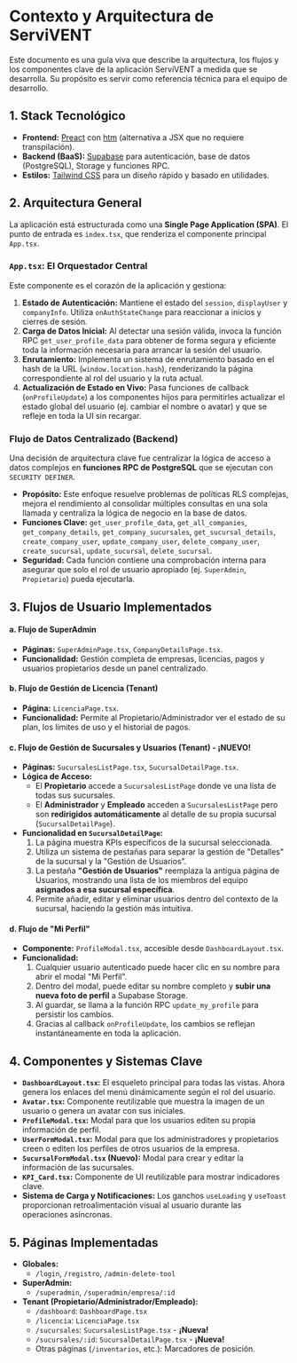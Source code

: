 # Contexto y Arquitectura de ServiVENT

Este documento es una guía viva que describe la arquitectura, los flujos y los componentes clave de la aplicación ServiVENT a medida que se desarrolla. Su propósito es servir como referencia técnica para el equipo de desarrollo.

## 1. Stack Tecnológico

-   **Frontend:** [Preact](https://preactjs.com/) con [htm](https://github.com/developit/htm) (alternativa a JSX que no requiere transpilación).
-   **Backend (BaaS):** [Supabase](https://supabase.com/) para autenticación, base de datos (PostgreSQL), Storage y funciones RPC.
-   **Estilos:** [Tailwind CSS](https://tailwindcss.com/) para un diseño rápido y basado en utilidades.

## 2. Arquitectura General

La aplicación está estructurada como una **Single Page Application (SPA)**. El punto de entrada es `index.tsx`, que renderiza el componente principal `App.tsx`.

### `App.tsx`: El Orquestador Central

Este componente es el corazón de la aplicación y gestiona:

1.  **Estado de Autenticación:** Mantiene el estado del `session`, `displayUser` y `companyInfo`. Utiliza `onAuthStateChange` para reaccionar a inicios y cierres de sesión.
2.  **Carga de Datos Inicial:** Al detectar una sesión válida, invoca la función RPC `get_user_profile_data` para obtener de forma segura y eficiente toda la información necesaria para arrancar la sesión del usuario.
3.  **Enrutamiento:** Implementa un sistema de enrutamiento basado en el hash de la URL (`window.location.hash`), renderizando la página correspondiente al rol del usuario y la ruta actual.
4.  **Actualización de Estado en Vivo:** Pasa funciones de callback (`onProfileUpdate`) a los componentes hijos para permitirles actualizar el estado global del usuario (ej. cambiar el nombre o avatar) y que se refleje en toda la UI sin recargar.

### Flujo de Datos Centralizado (Backend)

Una decisión de arquitectura clave fue centralizar la lógica de acceso a datos complejos en **funciones RPC de PostgreSQL** que se ejecutan con `SECURITY DEFINER`.

-   **Propósito:** Este enfoque resuelve problemas de políticas RLS complejas, mejora el rendimiento al consolidar múltiples consultas en una sola llamada y centraliza la lógica de negocio en la base de datos.
-   **Funciones Clave:** `get_user_profile_data`, `get_all_companies`, `get_company_details`, `get_company_sucursales`, `get_sucursal_details`, `create_company_user`, `update_company_user`, `delete_company_user`, `create_sucursal`, `update_sucursal`, `delete_sucursal`.
-   **Seguridad:** Cada función contiene una comprobación interna para asegurar que solo el rol de usuario apropiado (ej. `SuperAdmin`, `Propietario`) pueda ejecutarla.

## 3. Flujos de Usuario Implementados

#### a. Flujo de SuperAdmin

-   **Páginas:** `SuperAdminPage.tsx`, `CompanyDetailsPage.tsx`.
-   **Funcionalidad:** Gestión completa de empresas, licencias, pagos y usuarios propietarios desde un panel centralizado.

#### b. Flujo de Gestión de Licencia (Tenant)

-   **Página:** `LicenciaPage.tsx`.
-   **Funcionalidad:** Permite al Propietario/Administrador ver el estado de su plan, los límites de uso y el historial de pagos.

#### c. Flujo de Gestión de Sucursales y Usuarios (Tenant) - ¡NUEVO!

-   **Páginas:** `SucursalesListPage.tsx`, `SucursalDetailPage.tsx`.
-   **Lógica de Acceso:**
    -   El **Propietario** accede a `SucursalesListPage` donde ve una lista de todas sus sucursales.
    -   El **Administrador** y **Empleado** acceden a `SucursalesListPage` pero son **redirigidos automáticamente** al detalle de su propia sucursal (`SucursalDetailPage`).
-   **Funcionalidad en `SucursalDetailPage`:**
    1.  La página muestra KPIs específicos de la sucursal seleccionada.
    2.  Utiliza un sistema de pestañas para separar la gestión de "Detalles" de la sucursal y la "Gestión de Usuarios".
    3.  La pestaña **"Gestión de Usuarios"** reemplaza la antigua página de Usuarios, mostrando una lista de los miembros del equipo **asignados a esa sucursal específica**.
    4.  Permite añadir, editar y eliminar usuarios dentro del contexto de la sucursal, haciendo la gestión más intuitiva.

#### d. Flujo de "Mi Perfil"

-   **Componente:** `ProfileModal.tsx`, accesible desde `DashboardLayout.tsx`.
-   **Funcionalidad:**
    1.  Cualquier usuario autenticado puede hacer clic en su nombre para abrir el modal "Mi Perfil".
    2.  Dentro del modal, puede editar su nombre completo y **subir una nueva foto de perfil** a Supabase Storage.
    3.  Al guardar, se llama a la función RPC `update_my_profile` para persistir los cambios.
    4.  Gracias al callback `onProfileUpdate`, los cambios se reflejan instantáneamente en toda la aplicación.

## 4. Componentes y Sistemas Clave

-   **`DashboardLayout.tsx`:** El esqueleto principal para todas las vistas. Ahora genera los enlaces del menú dinámicamente según el rol del usuario.
-   **`Avatar.tsx`:** Componente reutilizable que muestra la imagen de un usuario o genera un avatar con sus iniciales.
-   **`ProfileModal.tsx`:** Modal para que los usuarios editen su propia información de perfil.
-   **`UserFormModal.tsx`:** Modal para que los administradores y propietarios creen o editen los perfiles de otros usuarios de la empresa.
-   **`SucursalFormModal.tsx` (Nuevo):** Modal para crear y editar la información de las sucursales.
-   **`KPI_Card.tsx`:** Componente de UI reutilizable para mostrar indicadores clave.
-   **Sistema de Carga y Notificaciones:** Los ganchos `useLoading` y `useToast` proporcionan retroalimentación visual al usuario durante las operaciones asíncronas.

## 5. Páginas Implementadas

-   **Globales:**
    -   `/login`, `/registro`, `/admin-delete-tool`
-   **SuperAdmin:**
    -   `/superadmin`, `/superadmin/empresa/:id`
-   **Tenant (Propietario/Administrador/Empleado):**
    -   `/dashboard`: `DashboardPage.tsx`
    -   `/licencia`: `LicenciaPage.tsx`
    -   `/sucursales`: `SucursalesListPage.tsx` - **¡Nueva!**
    -   `/sucursales/:id`: `SucursalDetailPage.tsx` - **¡Nueva!**
    -   Otras páginas (`/inventarios`, etc.): Marcadores de posición.